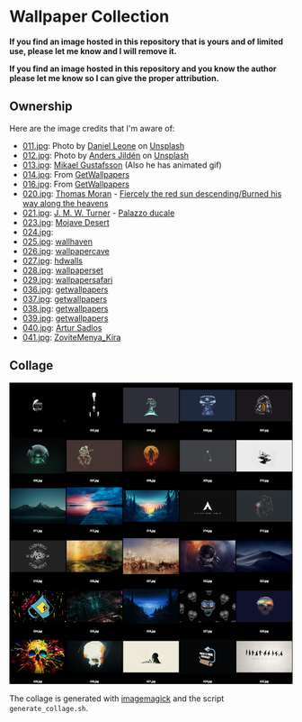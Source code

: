 # Wallpaper Collection

**If you find an image hosted in this repository that is yours and of limited use,
please let me know and I will remove it.**

**If you find an image hosted in this repository and you know the author please
let me know so I can give the proper attribution.**

## Ownership

Here are the image credits that I'm aware of:

- [011.jpg](011.jpg): Photo by [Daniel Leone](https://unsplash.com/@danielleone?utm_source=unsplash&amp;utm_medium=referral&amp;utm_content=creditCopyText) on [Unsplash](https://unsplash.com/s/photos/wallpaper?utm_source=unsplash&amp;utm_medium=referral&amp;utm_content=creditCopyText)
- [012.jpg](012.jpg): Photo by [Anders Jildén](https://unsplash.com/@andersjilden?utm_source=unsplash&utm_medium=referral&utm_content=creditCopyText) on [Unsplash](https://unsplash.com/s/photos/wallpaper?utm_source=unsplash&utm_medium=referral&utm_content=creditCopyText)
- [013.jpg](013.jpg): [Mikael Gustafsson](https://www.instagram.com/mklgustafsson/) (Also he has animated gif)
- [014.jpg](014.jpg): From [GetWallpapers](http://getwallpapers.com/collection/arch-linux-wallpaper)
- [016.jpg](016.jpg): From [GetWallpapers](http://getwallpapers.com/collection/arch-linux-wallpaper)
- [020.jpg](020.jpg): [Thomas Moran](https://en.wikipedia.org/wiki/Thomas_Moran) - [Fiercely the red sun descending/Burned his way along the heavens](https://ncartmuseum.org/art/detail/fiercely_the_red_sun_descending_burned_his_way_along_the_heavens)
- [021.jpg](021.jpg): [J. M. W. Turner](https://en.wikipedia.org/wiki/J._M._W._Turner) - [Palazzo ducale](https://commons.wikimedia.org/wiki/File:Joseph_Mallord_William_Turner_094.jpg)
- [023.jpg](023.jpg): [Mojave Desert]()
- [024.jpg](024.jpg): []()
- [025.jpg](025.jpg): [wallhaven](https://wallhaven.cc/w/z87ppg)
- [026.jpg](026.jpg): [wallpapercave](https://wallpapercave.com/w/wp4870590)
- [027.jpg](027.jpg): [hdwalls](https://hdqwalls.com/wallpaper/3840x2160/cool-monkey-dark-minimal-4k)
- [028.jpg](028.jpg): [wallpaperset](https://wallpaperset.com/w/full/f/9/7/53227.jpg)
- [029.jpg](029.jpg): [wallpapersafari](https://wallpapersafari.com/w/qfRyjZ)
- [036.jpg](036.jpg): [getwallpapers](https://getwallpapers.com/wallpaper/full/7/b/2/1488830-science-fiction-wallpaper-sci-fi-1920x1080-lockscreen.jpg)
- [037.jpg](037.jpg): [getwallpapers](https://getwallpapers.com/wallpaper/full/2/5/4/1488891-science-fiction-wallpaper-sci-fi-1920x1080-for-iphone-5s.jpg)
- [038.jpg](038.jpg): [getwallpapers](https://getwallpapers.com/wallpaper/full/3/3/e/1488836-most-popular-science-fiction-wallpaper-sci-fi-1920x1080.jpg)
- [039.jpg](039.jpg): [getwallpapers](https://getwallpapers.com/wallpaper/full/8/5/8/1488862-science-fiction-wallpaper-sci-fi-2560x1600-for-android-50.jpg)
- [040.jpg](040.jpg): [Artur Sadlos](https://www.artstation.com/artwork/o1yKJ)
- [041.jpg](041.jpg): [ZoviteMenya_Kira](https://www.artstation.com/artwork/4XwO84)

## Collage

![all.png](all.png)

The collage is generated with [imagemagick](https://imagemagick.org/) and the script `generate_collage.sh`.
